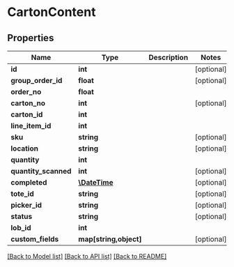 # CartonContent

## Properties
Name | Type | Description | Notes
------------ | ------------- | ------------- | -------------
**id** | **int** |  | [optional] 
**group_order_id** | **float** |  | [optional] 
**order_no** | **float** |  | 
**carton_no** | **int** |  | [optional] 
**carton_id** | **int** |  | 
**line_item_id** | **int** |  | 
**sku** | **string** |  | [optional] 
**location** | **string** |  | [optional] 
**quantity** | **int** |  | 
**quantity_scanned** | **int** |  | [optional] 
**completed** | [**\DateTime**](\DateTime.md) |  | [optional] 
**tote_id** | **string** |  | [optional] 
**picker_id** | **string** |  | [optional] 
**status** | **string** |  | [optional] 
**lob_id** | **int** |  | 
**custom_fields** | **map[string,object]** |  | [optional] 

[[Back to Model list]](../README.md#documentation-for-models) [[Back to API list]](../README.md#documentation-for-api-endpoints) [[Back to README]](../README.md)


